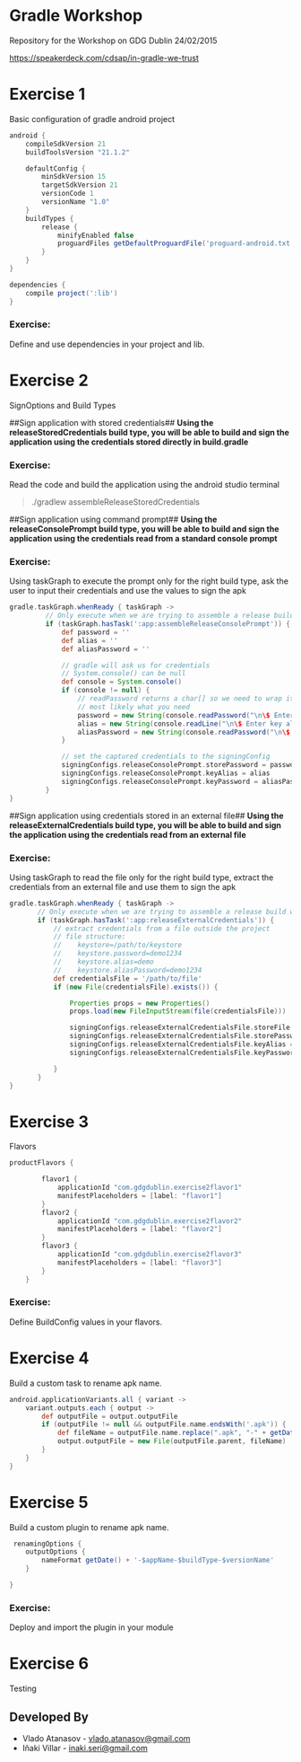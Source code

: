 # Gradle Workshop

Repository for the Workshop on GDG Dublin 24/02/2015


https://speakerdeck.com/cdsap/in-gradle-we-trust

# Exercise 1
Basic configuration of gradle android project

```groovy
android {
    compileSdkVersion 21
    buildToolsVersion "21.1.2"

    defaultConfig {
        minSdkVersion 15
        targetSdkVersion 21
        versionCode 1
        versionName "1.0"
    }
    buildTypes {
        release {
            minifyEnabled false
            proguardFiles getDefaultProguardFile('proguard-android.txt'), 'proguard-rules.pro'
        }
    }
}

dependencies {
    compile project(':lib')
}
```
### Exercise:
Define and use dependencies in your project and lib.

# Exercise 2
SignOptions and Build Types

##Sign application with stored credentials##
**Using the releaseStoredCredentials build type, you will be able to build and sign the application using the credentials stored directly in build.gradle**
### Exercise:
 Read the code and build the application using the android studio terminal
 > ./gradlew assembleReleaseStoredCredentials

##Sign application using command prompt##
**Using the releaseConsolePrompt build type, you will be able to build and sign the application using the credentials read from a standard console prompt**
### Exercise:
 Using taskGraph to execute the prompt only for the right build type, ask the user to input their credentials and use the values to sign the apk

```groovy
gradle.taskGraph.whenReady { taskGraph ->
         // Only execute when we are trying to assemble a release build with command prompt
         if (taskGraph.hasTask(':app:assembleReleaseConsolePrompt')) {
             def password = ''
             def alias = ''
             def aliasPassword = ''

             // gradle will ask us for credentials
             // System.console() can be null
             def console = System.console()
             if (console != null) {
                 // readPassword returns a char[] so we need to wrap it into a string, because that's
                 // most likely what you need
                 password = new String(console.readPassword("\n\$ Enter keystore password: "))
                 alias = new String(console.readLine("\n\$ Enter key alias: "))
                 aliasPassword = new String(console.readPassword("\n\$ Enter key password: "))
             }

             // set the captured credentials to the signingConfig
             signingConfigs.releaseConsolePrompt.storePassword = password
             signingConfigs.releaseConsolePrompt.keyAlias = alias
             signingConfigs.releaseConsolePrompt.keyPassword = aliasPassword
         }
}
```
##Sign application using credentials stored in an external file##
**Using the releaseExternalCredentials build type, you will be able to build and sign the application using the credentials read from an external file**
### Exercise:
 Using taskGraph to read the file only for the right build type, extract the credentials from an external file and use them to sign the apk
 
 ```groovy
 gradle.taskGraph.whenReady { taskGraph ->
        // Only execute when we are trying to assemble a release build with external credentials file
        if (taskGraph.hasTask(':app:releaseExternalCredentials')) {
            // extract credentials from a file outside the project
            // file structure:
            //    keystore=/path/to/keystore
            //    keystore.password=demo1234
            //    keystore.alias=demo
            //    keystore.aliasPassword=demo1234
            def credentialsFile = '/path/to/file'
            if (new File(credentialsFile).exists()) {

                Properties props = new Properties()
                props.load(new FileInputStream(file(credentialsFile)))

                signingConfigs.releaseExternalCredentialsFile.storeFile = file(props['keystore'])
                signingConfigs.releaseExternalCredentialsFile.storePassword = props['password']
                signingConfigs.releaseExternalCredentialsFile.keyAlias = file(props['alias'])
                signingConfigs.releaseExternalCredentialsFile.keyPassword = file(props['aliasPassword'])

            }
        }
 }
 ```

# Exercise 3
Flavors

```groovy
productFlavors {

        flavor1 {
            applicationId "com.gdgdublin.exercise2flavor1"
            manifestPlaceholders = [label: "flavor1"]
        }
        flavor2 {
            applicationId "com.gdgdublin.exercise2flavor2"
            manifestPlaceholders = [label: "flavor2"]
        }
        flavor3 {
            applicationId "com.gdgdublin.exercise2flavor3"
            manifestPlaceholders = [label: "flavor3"]
        }
    }
```

### Exercise:
 Define BuildConfig values in your flavors.

# Exercise 4
Build a custom task to rename apk name.

```groovy
android.applicationVariants.all { variant ->
    variant.outputs.each { output ->
        def outputFile = output.outputFile
        if (outputFile != null && outputFile.name.endsWith('.apk')) {
            def fileName = outputFile.name.replace(".apk", "-" + getDate() + ".apk")
            output.outputFile = new File(outputFile.parent, fileName)
        }
    }
}
```

# Exercise 5
Build a custom plugin to rename apk name.

```groovy
 renamingOptions {
    outputOptions {
        nameFormat getDate() + '-$appName-$buildType-$versionName'
    }

}
```

### Exercise:
Deploy and import the plugin in your module


# Exercise 6
Testing



Developed By
------------
* Vlado Atanasov - <vlado.atanasov@gmail.com>
* Iñaki Villar - <inaki.seri@gmail.com>

<!--<a href="https://plus.google.com/100633195306202271076/posts">
  <img alt="GDG Dublin" src="https://lh5.googleusercontent.com/-Ac8OIZTqtk8/VKqWmpTJVpI/AAAAAAAAAwY/dXw4rK-kVIQ/s1248-no/GDG_Dublin_Logo_Doors_square_small.png" />
</a>
<a href="https://plus.google.com/101769406777537927870/posts">
  <img alt="GDG Mallorca" src="https://lh6.googleusercontent.com/-8gNYtqcZjPE/URIMcJMwD_I/AAAAAAAAAFc/A2oa3q-gcB0/s500-no/gdg2.png" />
</a>-->
